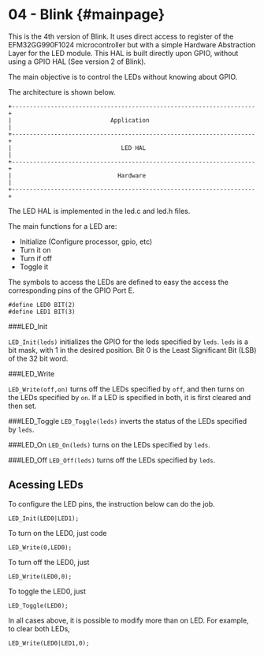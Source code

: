 04 - Blink {#mainpage}
==========

This is the 4th version of Blink. It uses direct access to register of the EFM32GG990F1024 
microcontroller but with a simple Hardware Abstraction Layer for the LED module. This HAL is built directly
upon GPIO, without using a GPIO HAL (See version 2 of Blink).

The main objective is to control the LEDs without knowing about GPIO.

The architecture is shown below.

    +---------------------------------------------------------------------+
    |                            Application                              |
    +---------------------------------------------------------------------+
    |                               LED HAL                               |
    +---------------------------------------------------------------------+
    |                              Hardware                               |
    +---------------------------------------------------------------------+

The LED HAL is implemented in the led.c and led.h files.

The main functions for a LED are:

- Initialize (Configure processor, gpio, etc)
- Turn it on
- Turn if off
- Toggle it

The symbols to access the LEDs are defined to easy the access the corresponding pins of the GPIO Port E.

    #define LED0 BIT(2)
    #define LED1 BIT(3)

###LED_Init

`LED_Init(leds)` initializes the GPIO for the leds specified by `leds`. `leds` is a bit mask, with 1 in the desired position. Bit 0 is the Least Significant Bit (LSB) of the 32 bit word.

###LED_Write

`LED_Write(off,on)` turns off the LEDs specified by `off`, and then turns on the LEDs specified by `on`. If a LED is specified in both, it is first cleared and then set.
 

###LED_Toggle
`LED_Toggle(leds)` inverts the status of the LEDs specified by `leds`.


###LED_On
`LED_On(leds)` turns on the LEDs specified by `leds`.


###LED_Off
`LED_Off(leds)` turns off the LEDs specified by `leds`.



Acessing LEDs
-------------


To configure the LED pins, the instruction below can do the job.

    LED_Init(LED0|LED1);

To turn on the LED0, just code

    LED_Write(0,LED0);

To turn off the LED0, just

    LED_Write(LED0,0);

To toggle the LED0, just

    LED_Toggle(LED0);

In all cases above, it is possible to modify more than on LED. For example, to clear both LEDs,

    LED_Write(LED0|LED1,0);
   





